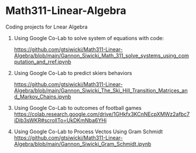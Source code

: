 # Math311-Linear-Algebra
Coding projects for Lnear Algebra 

1. Using Google Co-Lab to solve system of equations with code:
   
   https://github.com/gtsiwicki/Math311-Linear-Algebra/blob/main/Gannon_Siwicki_Math_311_solve_systems_using_computation_and_rref.ipynb

2. Using Google Co-Lab to predict skiers behaviors
   
   https://github.com/gtsiwicki/Math311-Linear-Algebra/blob/main/Gannon_Siwicki_The_Ski_Hill_Transition_Matrices_and_Markov_Chains.ipynb

3. Using Google Co-Lab to outcomes of football games
   https://colab.research.google.com/drive/1GHkfx3KCnNEcpXMWz2afbc7iDib3sWKR#scrollTo=UkDKmNba6YHi

4. Using Google Co-Lab to Process Vectos Using Gram Schmidt
   https://github.com/gtsiwicki/Math311-Linear-Algebra/blob/main/Gannon_Siwicki_Gram_Schmidt.ipynb
